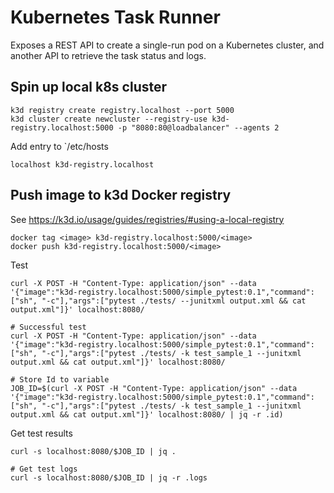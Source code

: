 # Kubernetes Task Runner

Exposes a REST API to create a single-run pod on a Kubernetes cluster, and another API to retrieve the task status and logs.

## Spin up local k8s cluster

```
k3d registry create registry.localhost --port 5000
k3d cluster create newcluster --registry-use k3d-registry.localhost:5000 -p "8080:80@loadbalancer" --agents 2
```

Add entry to `/etc/hosts
```
localhost k3d-registry.localhost
```

## Push image to k3d Docker registry

See https://k3d.io/usage/guides/registries/#using-a-local-registry

```
docker tag <image> k3d-registry.localhost:5000/<image>
docker push k3d-registry.localhost:5000/<image>
```

Test
```
curl -X POST -H "Content-Type: application/json" --data '{"image":"k3d-registry.localhost:5000/simple_pytest:0.1","command":["sh", "-c"],"args":["pytest ./tests/ --junitxml output.xml && cat output.xml"]}' localhost:8080/

# Successful test
curl -X POST -H "Content-Type: application/json" --data '{"image":"k3d-registry.localhost:5000/simple_pytest:0.1","command":["sh", "-c"],"args":["pytest ./tests/ -k test_sample_1 --junitxml output.xml && cat output.xml"]}' localhost:8080/

# Store Id to variable
JOB_ID=$(curl -X POST -H "Content-Type: application/json" --data '{"image":"k3d-registry.localhost:5000/simple_pytest:0.1","command":["sh", "-c"],"args":["pytest ./tests/ -k test_sample_1 --junitxml output.xml && cat output.xml"]}' localhost:8080/ | jq -r .id)
```

Get test results
```
curl -s localhost:8080/$JOB_ID | jq .

# Get test logs
curl -s localhost:8080/$JOB_ID | jq -r .logs
```
